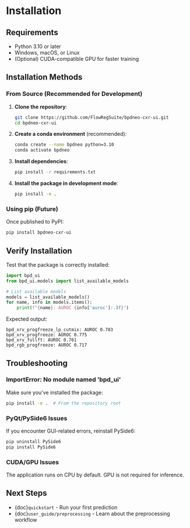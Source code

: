 # Installation

## Requirements

- Python 3.10 or later
- Windows, macOS, or Linux
- (Optional) CUDA-compatible GPU for faster training

## Installation Methods

### From Source (Recommended for Development)

1. **Clone the repository**:
   ```bash
   git clone https://github.com/FlowRegSuite/bpdneo-cxr-ui.git
   cd bpdneo-cxr-ui
   ```

2. **Create a conda environment** (recommended):
   ```bash
   conda create --name bpdneo python=3.10
   conda activate bpdneo
   ```

3. **Install dependencies**:
   ```bash
   pip install -r requirements.txt
   ```

4. **Install the package in development mode**:
   ```bash
   pip install -e .
   ```

### Using pip (Future)

Once published to PyPI:

```bash
pip install bpdneo-cxr-ui
```

## Verify Installation

Test that the package is correctly installed:

```python
import bpd_ui
from bpd_ui.models import list_available_models

# List available models
models = list_available_models()
for name, info in models.items():
    print(f"{name}: AUROC {info['auroc']:.3f}")
```

Expected output:
```
bpd_xrv_progfreeze_lp_cutmix: AUROC 0.783
bpd_xrv_progfreeze: AUROC 0.775
bpd_xrv_fullft: AUROC 0.761
bpd_rgb_progfreeze: AUROC 0.717
```

## Troubleshooting

### ImportError: No module named 'bpd_ui'

Make sure you've installed the package:
```bash
pip install -e .  # From the repository root
```

### PyQt/PySide6 Issues

If you encounter GUI-related errors, reinstall PySide6:
```bash
pip uninstall PySide6
pip install PySide6
```

### CUDA/GPU Issues

The application runs on CPU by default. GPU is not required for inference.

## Next Steps

- {doc}`quickstart` - Run your first prediction
- {doc}`user_guide/preprocessing` - Learn about the preprocessing workflow
